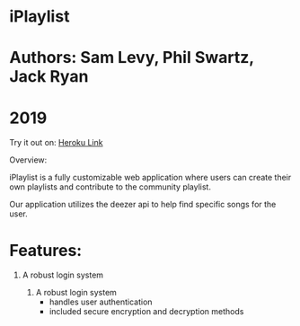 # iPlaylist

# Authors: Sam Levy, Phil Swartz, Jack Ryan
# 2019

Try it out on: 
[Heroku Link](https://fierce-temple-77564.herokuapp.com/)

Overview:

iPlaylist is a fully customizable web application where users can create their own playlists and contribute to the community playlist.

Our application utilizes the deezer api to help find specific songs for the user.

<h1>Features:</h1>
   
   <ol>
   <li>A robust login system</li>
   
   
1. A robust login system
   - handles user authentication
   - included secure encryption and decryption methods



